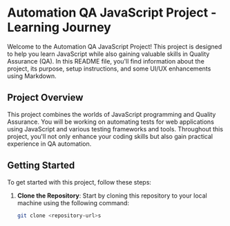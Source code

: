 # Automation QA JavaScript Project - Learning Journey

Welcome to the Automation QA JavaScript Project! This project is designed to help you learn JavaScript while also gaining valuable skills in Quality Assurance (QA). In this README file, you'll find information about the project, its purpose, setup instructions, and some UI/UX enhancements using Markdown.

## Project Overview

This project combines the worlds of JavaScript programming and Quality Assurance. You will be working on automating tests for web applications using JavaScript and various testing frameworks and tools. Throughout this project, you'll not only enhance your coding skills but also gain practical experience in QA automation.

## Getting Started

To get started with this project, follow these steps:

1. **Clone the Repository**: Start by cloning this repository to your local machine using the following command:

   ```bash
   git clone <repository-url>s
